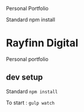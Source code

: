 Personal Portfolio

Standard npm install


# Rayfinn Digital

Personal portfolio

## dev setup

Standard `npm install`

To start : `gulp watch`
